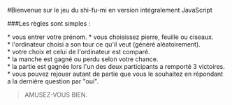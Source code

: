 #Bienvenue sur le jeu du shi-fu-mi en version intégralement JavaScript

###Les règles sont simples :

* vous entrer votre prénom.
* vous choisissez pierre, feuille ou ciseaux.
* l'ordinateur choisi a son tour ce qu'il veut (généré aléatoirement).
* votre choix et celui de l'ordinateur est comparé.
* la manche est gagné ou perdu selon votre chance.
* la partie est gagnée lors l'un des deux participants a remporté 3 victoires.
* vous pouvez rejouer autant de partie que vous le souhaitez en répondant a la dernière question par "oui".

>AMUSEZ-VOUS BIEN.

